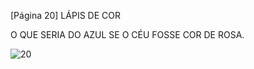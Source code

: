 [Página 20]
LÁPIS DE COR

O QUE SERIA DO AZUL
SE O CÉU FOSSE COR DE ROSA.

![20](./img/page_20-01.jpg)
